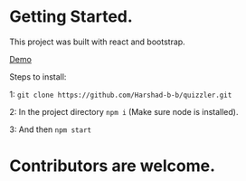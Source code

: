 # Getting Started.

This project was built with react and bootstrap.

[Demo](https://quizzler-no1.herokuapp.com/)

Steps to install:

1:  `git clone https://github.com/Harshad-b-b/quizzler.git`

2:  In the project directory `npm i` (Make sure node is installed).

3:  And then `npm start`

# Contributors are welcome. 
